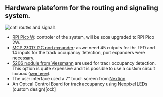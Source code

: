 ## Hardware plateform for the routing and signaling system.

![cntl routes and signals](https://github.com/user-attachments/assets/8ca23532-cb3b-4c64-ad9e-50e5159e5fe6)

- [RPi Pico W](https://www.raspberrypi.com/products/raspberry-pi-pico/): controler of the system, will be soon upgraded to RPi Pico 2W.
- [MCP 23017 I2C port exoander](https://www.adafruit.com/product/5346): as we need 45 outputs for the LED and 14 inputs for the track occupancy detection, port expanders were necessary.
- [5206 module from Viessmann](https://viessmann-modell.com/en/electronic/electronics-digital/104track-occupancy-detector-8-sections/5206) are used for track occupancy detection. This option is quite expensive and it is possible to use a custom circuit instead ([see here](https://forum.mrhmag.com/post/build-a-simple-block-occupancy-detector-12207949)).
- The user interface used a 7" touch screen from [Nextion](https://nextion.tech/datasheets/nx8048p070-011c/)
- An Optical Control Board for track accupancy using Neopixel LEDs (custom design)[ocb]
